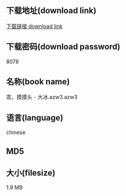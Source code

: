 ## 下载地址(download link)
[下载链接 download link](https://voluble-croquembouche-d321dc.netlify.app/?s=%E4%B9%96%EF%BC%8C%E6%91%B8%E6%91%B8%E5%A4%B4+-+%E5%A4%A7%E5%86%B0.azw3)

## 下载密码(download password)
8078

## 名称(book name)
乖，摸摸头 - 大冰.azw3.azw3

## 语言(language)
chinese

## MD5


## 大小(filesize)
1.9 MB

